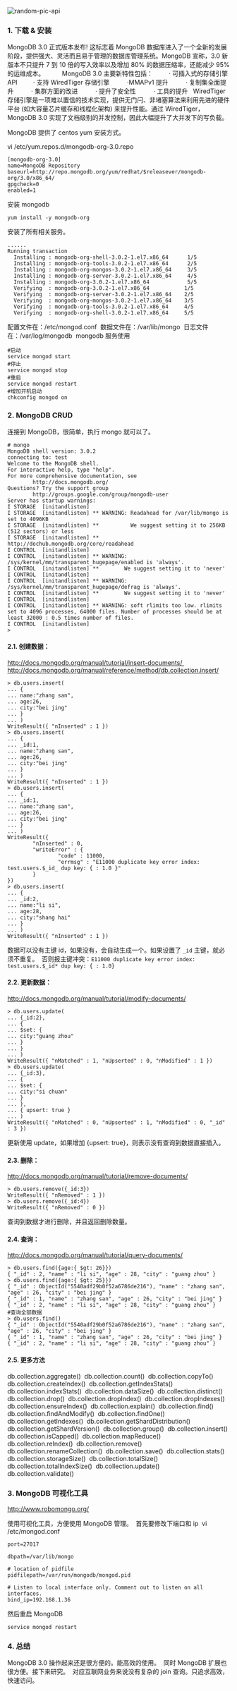 <!-- markdownlint-disable-next-line MD033 -->
<meta name="referrer" content="no-referrer"/>

![random-pic-api](https://api.dong4j.ink:1024/cover?spm={{spm}})

### 1. 下载 & 安装

MongoDB 3.0 正式版本发布! 这标志着 MongoDB 数据库进入了一个全新的发展阶段，提供强大、灵活而且易于管理的数据库管理系统。MongoDB 宣称，3.0 新版本不只提升 7 到 10 倍的写入效率以及增加 80% 的数据压缩率，还能减少 95% 的运维成本。 
　　 MongoDB 3.0 主要新特性包括： 
　　· 可插入式的存储引擎 API 
　　· 支持 WiredTiger 存储引擎  
　　·MMAPv1 提升  
　　· 复制集全面提升  
　　· 集群方面的改进  
　　· 提升了安全性  
　　· 工具的提升  
WiredTiger 存储引擎是一项难以置信的技术实现，提供无门闩、非堵塞算法来利用先进的硬件平台 (如大容量芯片缓存和线程化架构) 来提升性能。通过 WiredTiger，MongoDB 3.0 实现了文档级别的并发控制，因此大幅提升了大并发下的写负载。

MongoDB 提供了 centos yum 安装方式。

vi /etc/yum.repos.d/mongodb-org-3.0.repo

```shell
[mongodb-org-3.0]
name=MongoDB Repository
baseurl=http://repo.mongodb.org/yum/redhat/$releasever/mongodb-org/3.0/x86_64/
gpgcheck=0
enabled=1
```

安装 mongodb

```shell
yum install -y mongodb-org
```

安装了所有相关服务。

```shell
......
Running transaction
  Installing : mongodb-org-shell-3.0.2-1.el7.x86_64      1/5
  Installing : mongodb-org-tools-3.0.2-1.el7.x86_64      2/5
  Installing : mongodb-org-mongos-3.0.2-1.el7.x86_64     3/5
  Installing : mongodb-org-server-3.0.2-1.el7.x86_64     4/5
  Installing : mongodb-org-3.0.2-1.el7.x86_64            5/5
  Verifying  : mongodb-org-3.0.2-1.el7.x86_64           1/5
  Verifying  : mongodb-org-server-3.0.2-1.el7.x86_64    2/5
  Verifying  : mongodb-org-mongos-3.0.2-1.el7.x86_64    3/5
  Verifying  : mongodb-org-tools-3.0.2-1.el7.x86_64     4/5
  Verifying  : mongodb-org-shell-3.0.2-1.el7.x86_64     5/5
```

配置文件在：/etc/mongod.conf  数据文件在：/var/lib/mongo  日志文件在：/var/log/mongodb  mongodb 服务使用

```shell
#启动
service mongod start
#停止
service mongod stop
#重启
service mongod restart
#增加开机启动
chkconfig mongod on
```

### 2. MongoDB CRUD

连接到 MongoDB，很简单，执行 mongo 就可以了。

```shell
# mongo
MongoDB shell version: 3.0.2
connecting to: test
Welcome to the MongoDB shell.
For interactive help, type "help".
For more comprehensive documentation, see
        http://docs.mongodb.org/
Questions? Try the support group
        http://groups.google.com/group/mongodb-user
Server has startup warnings:
I STORAGE  [initandlisten]
I STORAGE  [initandlisten] ** WARNING: Readahead for /var/lib/mongo is set to 4096KB
I STORAGE  [initandlisten] **          We suggest setting it to 256KB (512 sectors) or less
I STORAGE  [initandlisten] **          http://dochub.mongodb.org/core/readahead
I CONTROL  [initandlisten]
I CONTROL  [initandlisten] ** WARNING: /sys/kernel/mm/transparent_hugepage/enabled is 'always'.
I CONTROL  [initandlisten] **        We suggest setting it to 'never'
I CONTROL  [initandlisten]
I CONTROL  [initandlisten] ** WARNING: /sys/kernel/mm/transparent_hugepage/defrag is 'always'.
I CONTROL  [initandlisten] **        We suggest setting it to 'never'
I CONTROL  [initandlisten]
I CONTROL  [initandlisten] ** WARNING: soft rlimits too low. rlimits set to 4096 processes, 64000 files. Number of processes should be at least 32000 : 0.5 times number of files.
I CONTROL  [initandlisten]
>
```

#### 2.1. 创建数据：

http://docs.mongodb.org/manual/tutorial/insert-documents/  http://docs.mongodb.org/manual/reference/method/db.collection.insert/

```shell
> db.users.insert(
... {
... name:"zhang san",
... age:26,
... city:"bei jing"
... }
... )
WriteResult({ "nInserted" : 1 })
> db.users.insert(
... {
... _id:1,
... name:"zhang san",
... age:26,
... city:"bei jing"
... }
... )
WriteResult({ "nInserted" : 1 })
> db.users.insert(
... {
... _id:1,
... name:"zhang san",
... age:26,
... city:"bei jing"
... }
... )
WriteResult({
        "nInserted" : 0,
        "writeError" : {
                "code" : 11000,
                "errmsg" : "E11000 duplicate key error index: test.users.$_id_ dup key: { : 1.0 }"
        }
})
> db.users.insert(
... {
... _id:2,
... name:"li si",
... age:28,
... city:"shang hai"
... }
... )
WriteResult({ "nInserted" : 1 })
```

数据可以没有主键 id，如果没有，会自动生成一个。如果设置了 `_id` 主键，就必须不重复。  否则报主键冲突：`E11000 duplicate key error index: test.users.$_id* dup key: { : 1.0}`

#### 2.2. 更新数据：

http://docs.mongodb.org/manual/tutorial/modify-documents/

```shell
> db.users.update(
... {_id:2},
... {
... $set: {
... city:"guang zhou"
... }
... }
... )
WriteResult({ "nMatched" : 1, "nUpserted" : 0, "nModified" : 1 })
> db.users.update(
... {_id:3},
... {
... $set: {
... city:"si chuan"
... }
... },
... { upsert: true }
... )
WriteResult({ "nMatched" : 0, "nUpserted" : 1, "nModified" : 0, "_id" : 3 })
```

更新使用 update，如果增加 {upsert: true}，则表示没有查询到数据直接插入。

#### 2.3. 删除：

http://docs.mongodb.org/manual/tutorial/remove-documents/

```shell
> db.users.remove({_id:3})
WriteResult({ "nRemoved" : 1 })
> db.users.remove({_id:4})
WriteResult({ "nRemoved" : 0 })
```

查询到数据才进行删除，并且返回删除数量。

#### 2.4. 查询：

http://docs.mongodb.org/manual/tutorial/query-documents/

```shell
> db.users.find({age:{ $gt: 26}})
{ "_id" : 2, "name" : "li si", "age" : 28, "city" : "guang zhou" }
> db.users.find({age:{ $gt: 25}})
{ "_id" : ObjectId("5540adf29b0f52a6786de216"), "name" : "zhang san", "age" : 26, "city" : "bei jing" }
{ "_id" : 1, "name" : "zhang san", "age" : 26, "city" : "bei jing" }
{ "_id" : 2, "name" : "li si", "age" : 28, "city" : "guang zhou" }
#查询全部数据
> db.users.find()
{ "_id" : ObjectId("5540adf29b0f52a6786de216"), "name" : "zhang san", "age" : 26, "city" : "bei jing" }
{ "_id" : 1, "name" : "zhang san", "age" : 26, "city" : "bei jing" }
{ "_id" : 2, "name" : "li si", "age" : 28, "city" : "guang zhou" }
```

#### 2.5. 更多方法

db.collection.aggregate()  db.collection.count()  db.collection.copyTo()  db.collection.createIndex()  db.collection.getIndexStats()  db.collection.indexStats()  db.collection.dataSize()  db.collection.distinct()  db.collection.drop()  db.collection.dropIndex()  db.collection.dropIndexes()  db.collection.ensureIndex()  db.collection.explain()  db.collection.find()  db.collection.findAndModify()  db.collection.findOne()  db.collection.getIndexes()  db.collection.getShardDistribution()  db.collection.getShardVersion()  db.collection.group()  db.collection.insert()  db.collection.isCapped()  db.collection.mapReduce()  db.collection.reIndex()  db.collection.remove()  db.collection.renameCollection()  db.collection.save()  db.collection.stats()  db.collection.storageSize()  db.collection.totalSize()  db.collection.totalIndexSize()  db.collection.update()  db.collection.validate()

### 3. MongoDB 可视化工具

http://www.robomongo.org/

使用可视化工具，方便使用 MongoDB 管理。  首先要修改下端口和 ip  vi /etc/mongod.conf

```shell
port=27017

dbpath=/var/lib/mongo

# location of pidfile
pidfilepath=/var/run/mongodb/mongod.pid

# Listen to local interface only. Comment out to listen on all interfaces.
bind_ip=192.168.1.36
```

然后重启 MongoDB

```shell
service mongod restart
```

### 4. 总结

MongoDB 3.0 操作起来还是很方便的。能高效的使用。  同时 MongoDB 扩展也很方便。接下来研究。  对应互联网业务来说没有复杂的 join 查询。只追求高效，快速访问。